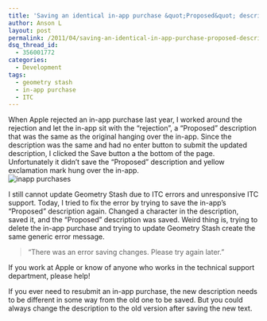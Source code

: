 ```yaml
---
title: 'Saving an identical in-app purchase &quot;Proposed&quot; description'
author: Anson L
layout: post
permalink: /2011/04/saving-an-identical-in-app-purchase-proposed-description
dsq_thread_id:
  - 356001772
categories:
  - Development
tags:
  - geometry stash
  - in-app purchase
  - ITC
---
```

When Apple rejected an in-app purchase last year, I worked around the rejection and let the in-app sit with the &#8220;rejection&#8221;, a &#8220;Proposed&#8221; description that was the same as the original hanging over the in-app. Since the description was the same and had no enter button to submit the updated description, I clicked the Save button a the bottom of the page. Unfortunately it didn&#8217;t save the &#8220;Proposed&#8221; description and yellow exclamation mark hung over the in-app.  
<img src="https://i0.wp.com/apparentetch.com/wp-content/uploads/2011/04/inapp-languages.png?resize=494%2C301" alt="inapp purchases" title="inapp purchases" class="aligncenter size-full wp-image-586" data-recalc-dims="1" />

<p style="text-align: center;">
  <!--more Read More → -->
</p>

I still cannot update Geometry Stash due to ITC errors and unresponsive ITC support. Today, I tried to fix the error by trying to save the in-app&#8217;s &#8220;Proposed&#8221; description again. Changed a character in the description, saved it, and the &#8220;Proposed&#8221; description was saved. Weird thing is, trying to delete the in-app purchase and trying to update Geometry Stash create the same generic error message.

> &#8220;There was an error saving changes. Please try again later.&#8221;

If you work at Apple or know of anyone who works in the technical support department, please help!

If you ever need to resubmit an in-app purchase, the new description needs to be different in some way from the old one to be saved. But you could always change the description to the old version after saving the new text.
